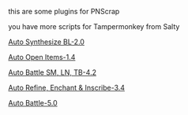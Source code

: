 this are some plugins for PNScrap

you have more scripts for Tampermonkey from Salty

[Auto Synthesize BL-2.0](https://gist.github.com/boyaghnia/6df6c8f7d134c750c8d1aadd6938ee8f)

[Auto Open Items-1.4](https://gist.github.com/boyaghnia/a30f7156feda1bdce3f2f84e1e1483db)

[Auto Battle SM, LN, TB-4.2](https://gist.github.com/boyaghnia/e4a5e71f1a058666ac3f0e2b87edb07d)

[Auto Refine, Enchant & Inscribe-3.4](https://gist.github.com/boyaghnia/e4a5e71f1a058666ac3f0e2b87edb07d)

[Auto Battle-5.0](https://gist.github.com/boyaghnia/f073da228c3baadfc83741d1c79d0829)
